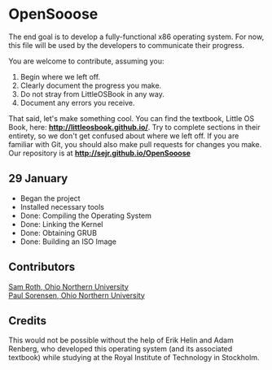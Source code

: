 # OpenSooose

The end goal is to develop a fully-functional x86 operating system.
For now, this file will be used by the developers to communicate their
progress.

You are welcome to contribute, assuming you:

1. Begin where we left off.
2. Clearly document the progress you make.
3. Do not stray from LittleOSBook in any way.
4. Document any errors you receive.

That said, let's make something cool. You can find the textbook,
Little OS Book, here: **http://littleosbook.github.io/**. Try to complete
sections in their entirety, so we don't get confused about where we left off.
If you are familiar with Git, you should also make pull requests for changes
you make. Our repository is at **http://sejr.github.io/OpenSooose**

## 29 January

- Began the project
- Installed necessary tools
- Done: Compiling the Operating System
- Done: Linking the Kernel
- Done: Obtaining GRUB
- Done: Building an ISO Image

## Contributors

[Sam Roth, Ohio Northern University](mailto:roth@computer.org)   
[Paul Sorensen, Ohio Northern University](mailto:p-sorensen@onu.edu)

## Credits

This would not be possible without the help of Erik Helin and Adam Renberg,
who developed this operating system (and its associated textbook) while studying
at the Royal Institute of Technology in Stockholm. 